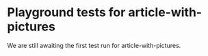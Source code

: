 # Playground tests for article-with-pictures
We are still awaiting the first test run for article-with-pictures.
